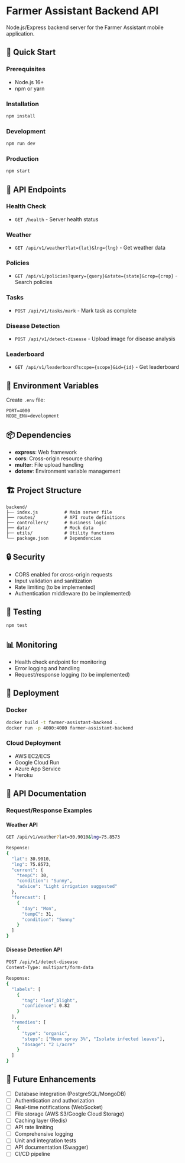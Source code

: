 # Farmer Assistant Backend API

Node.js/Express backend server for the Farmer Assistant mobile application.

## 🚀 Quick Start

### Prerequisites
- Node.js 16+
- npm or yarn

### Installation
```bash
npm install
```

### Development
```bash
npm run dev
```

### Production
```bash
npm start
```

## 📡 API Endpoints

### Health Check
- `GET /health` - Server health status

### Weather
- `GET /api/v1/weather?lat={lat}&lng={lng}` - Get weather data

### Policies
- `GET /api/v1/policies?query={query}&state={state}&crop={crop}` - Search policies

### Tasks
- `POST /api/v1/tasks/mark` - Mark task as complete

### Disease Detection
- `POST /api/v1/detect-disease` - Upload image for disease analysis

### Leaderboard
- `GET /api/v1/leaderboard?scope={scope}&id={id}` - Get leaderboard

## 🔧 Environment Variables

Create `.env` file:
```
PORT=4000
NODE_ENV=development
```

## 📦 Dependencies

- **express**: Web framework
- **cors**: Cross-origin resource sharing
- **multer**: File upload handling
- **dotenv**: Environment variable management

## 🏗️ Project Structure

```
backend/
├── index.js          # Main server file
├── routes/           # API route definitions
├── controllers/      # Business logic
├── data/             # Mock data
├── utils/            # Utility functions
└── package.json      # Dependencies
```

## 🔒 Security

- CORS enabled for cross-origin requests
- Input validation and sanitization
- Rate limiting (to be implemented)
- Authentication middleware (to be implemented)

## 🧪 Testing

```bash
npm test
```

## 📊 Monitoring

- Health check endpoint for monitoring
- Error logging and handling
- Request/response logging (to be implemented)

## 🚀 Deployment

### Docker
```bash
docker build -t farmer-assistant-backend .
docker run -p 4000:4000 farmer-assistant-backend
```

### Cloud Deployment
- AWS EC2/ECS
- Google Cloud Run
- Azure App Service
- Heroku

## 📝 API Documentation

### Request/Response Examples

#### Weather API
```bash
GET /api/v1/weather?lat=30.9010&lng=75.8573

Response:
{
  "lat": 30.9010,
  "lng": 75.8573,
  "current": {
    "tempC": 30,
    "condition": "Sunny",
    "advice": "Light irrigation suggested"
  },
  "forecast": [
    {
      "day": "Mon",
      "tempC": 31,
      "condition": "Sunny"
    }
  ]
}
```

#### Disease Detection API
```bash
POST /api/v1/detect-disease
Content-Type: multipart/form-data

Response:
{
  "labels": [
    {
      "tag": "leaf_blight",
      "confidence": 0.82
    }
  ],
  "remedies": [
    {
      "type": "organic",
      "steps": ["Neem spray 3%", "Isolate infected leaves"],
      "dosage": "2 L/acre"
    }
  ]
}
```

## 🔄 Future Enhancements

- [ ] Database integration (PostgreSQL/MongoDB)
- [ ] Authentication and authorization
- [ ] Real-time notifications (WebSocket)
- [ ] File storage (AWS S3/Google Cloud Storage)
- [ ] Caching layer (Redis)
- [ ] API rate limiting
- [ ] Comprehensive logging
- [ ] Unit and integration tests
- [ ] API documentation (Swagger)
- [ ] CI/CD pipeline
